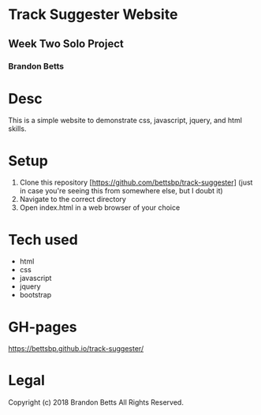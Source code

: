 # Track Suggester Website
## Week Two Solo Project
### Brandon Betts

# Desc

This is a simple website to demonstrate css, javascript, jquery, and html skills.

# Setup

1. Clone this repository [https://github.com/bettsbp/track-suggester] (just in case you're seeing this from somewhere else, but I doubt it)
2. Navigate to the correct directory
3. Open index.html in a web browser of your choice

# Tech used
* html
* css
* javascript
* jquery
* bootstrap

# GH-pages
https://bettsbp.github.io/track-suggester/

# Legal
Copyright (c) 2018 Brandon Betts All Rights Reserved.
